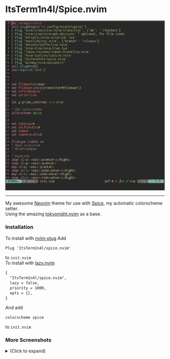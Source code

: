 # ItsTerm1n4l/Spice.nvim
![screenshot](./screenshots/main_screenshot.png)
___
My awesome [Neovim](https://github.com/neovim/neovim) theme for use with [Spice](https://github.com/ItsTerm1n4l/Spice), my automatic colorscheme setter.    
Using the amazing [tokyonight.nvim](https://github.com/folke/tokyonight.nvim) as a base.    

### **Installation**
To install with [nvim-plug]()
Add 
```
Plug 'ItsTerm1n4l/spice.nvim'   
```
to `init.nvim`    
To install with [lazy.nvim](https://github.com/folke/lazy.nvim)
```
{
  "ItsTerm1n4l/spice.nvim",
  lazy = false,
  priority = 1000,
  opts = {},
}
```
And add    
```
colorscheme spice
```
to `init.nvim`

### **More Screenshots**
<details>
<summary>(Click to expand)</summary>

Tokyo-night theme.   
![](./screenshots/tokyo-night_screenshot.png)

Everforest theme.   
![](./screenshots/everforest_screenshot.png)

Monokai theme.   
![](./screenshots/monokai_screenshot.png)

Kanagawa-storm theme.   
![](./screenshots/kanagawa_screenshot.png)

Poimandres theme.   
![](./screenshots/poimandres_screenshot.png)
</details>
